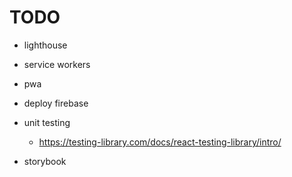 # TODO

- lighthouse
- service workers
- pwa

- deploy firebase

- unit testing
  - https://testing-library.com/docs/react-testing-library/intro/
- storybook
